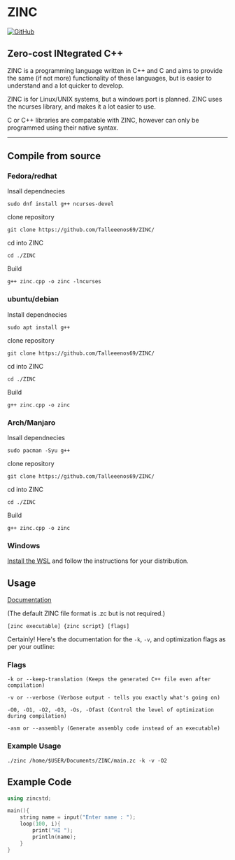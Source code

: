 # ZINC

[![GitHub](https://img.shields.io/github/license/Ananto30/cap-em)](/LICENSE)

Zero-cost INtegrated C++
--------------------------------------------------------

ZINC is a programming language written in C++ and C and aims to provide the same (if not more) functionality of these languages, but is easier to understand and a lot quicker to develop.

ZINC is for Linux/UNIX systems, but a windows port is planned. ZINC uses the ncurses library, and makes it a lot easier to use. 

C or C++ libraries are compatable with ZINC, however can only be programmed using their native syntax.

--------------------------------------------------------
## Compile from source

### Fedora/redhat

Insall dependnecies
```shell
sudo dnf install g++ ncurses-devel
```

clone repository
```shell
git clone https://github.com/Talleeenos69/ZINC/
```

cd into ZINC
```shell
cd ./ZINC
```

Build
```shell
g++ zinc.cpp -o zinc -lncurses
```

### ubuntu/debian

Install dependnecies
```shell
sudo apt install g++
```
clone repository
```shell
git clone https://github.com/Talleeenos69/ZINC/
```
cd into ZINC
```shell
cd ./ZINC
```

Build
```shell
g++ zinc.cpp -o zinc
```

### Arch/Manjaro

Insall dependnecies
```shell
sudo pacman -Syu g++
```
clone repository
```shell
git clone https://github.com/Talleeenos69/ZINC/
```
cd into ZINC
```shell
cd ./ZINC
```

Build
```shell
g++ zinc.cpp -o zinc
```

### Windows
[Install the WSL](https://learn.microsoft.com/en-us/windows/wsl/install) and follow the instructions for your distribution.


## Usage
[Documentation](/docs/index.md)

(The default ZINC file format is .zc but is not required.)

```shell
[zinc executable] {zinc script} [flags]
```

Certainly! Here's the documentation for the `-k`, `-v`, and optimization flags as per your outline:

### Flags

```
-k or --keep-translation (Keeps the generated C++ file even after compilation)
```

```
-v or --verbose (Verbose output - tells you exactly what's going on)
```

```
-O0, -O1, -O2, -O3, -Os, -Ofast (Control the level of optimization during compilation)
```

```
-asm or --assembly (Generate assembly code instead of an executable)
```

### Example Usage
```shell
./zinc /home/$USER/Documents/ZINC/main.zc -k -v -O2
```

## Example Code
```c++
using zincstd;

main(){
    string name = input("Enter name : ");
    loop(100, i){
        print("HI ");
        println(name);
    }
}
```